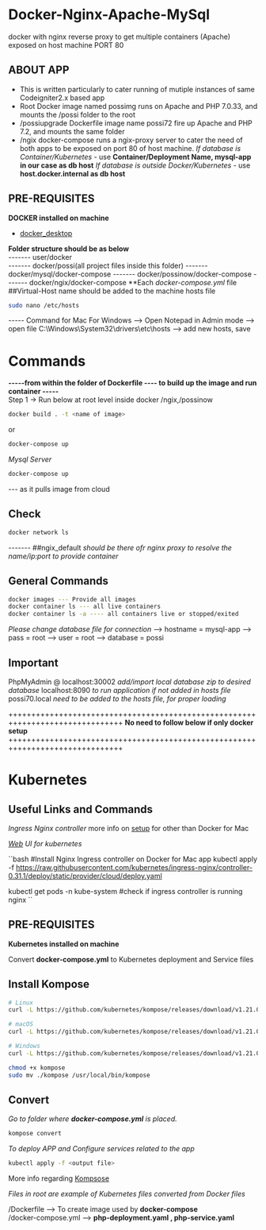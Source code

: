 # Docker-Nginx-Apache-MySql
docker with nginx reverse proxy to get multiple containers (Apache) exposed on host machine PORT 80

## ABOUT APP
- This is written particularly to cater running of mutiple instances of same Codeigniter2.x based app
- Root Docker image named possimg runs on Apache and PHP 7.0.33, and mounts the /possi folder to the root
- /possiupgrade Dockerfile image name possi72 fire up Apache and PHP 7.2, and mounts the same folder
- /ngix docker-compose runs a ngix-proxy server to cater the need of both apps to be exposed on port 80 of host machine.
*If database is Container/Kubernetes* - use **Container/Deployment Name, mysql-app in our case as db host**
*If database is outside Docker/Kubernetes* - use **host.docker.internal as db host**


## PRE-REQUISITES
**DOCKER installed on machine**
- [docker_desktop](https://www.docker.com/products/docker-desktop)

**Folder structure should be as below**  
------- user/docker  
------- docker/possi(all project files inside this folder)
------- docker/mysql/docker-compose
------- docker/possinow/docker-compose
------- docker/ngix/docker-compose
**Each  *docker-compose.yml* file ##Virtual-Host name should be added to the machine hosts file  
```bash
sudo nano /etc/hosts    
```
----- Command for Mac
For Windows
--> Open Notepad in Admin mode
--> open file C:\Windows\System32\drivers\etc\hosts
--> add new hosts, save

# Commands
**-----from within the folder of Dockerfile ---- to build up the image and run container -----**  
Step 1 -> Run below at root level inside docker /ngix,/possinow  
```bash
docker build . -t <name of image>
```
or
```bash
docker-compose up
```
*Mysql Server*
```bash
docker-compose up
```
--- as it pulls image from cloud

## Check  
```bash
docker network ls
```
------- ##ngix_default *should be there ofr nginx proxy to resolve the name/ip:port to provide container*  

## General Commands  
```bash
docker images --- Provide all images  
docker container ls --- all live containers  
docker container ls -a ---- all containers live or stopped/exited  
```

*Please change database file for connection*
--> hostname = mysql-app
--> pass = root
--> user = root
--> database =  possi

## Important
PhpMyAdmin @ localhost:30002 *add/import local database zip to desired database*
localhost:8090 *to run application if not added in hosts file*
possi70.local *need to be added to the hosts file, for proper loading* 


+++++++++++++++++++++++++++++++++++++++++++++++++++++++++++++++++++++++++++++++
**No need to follow below if only docker setup**
+++++++++++++++++++++++++++++++++++++++++++++++++++++++++++++++++++++++++++++++
# Kubernetes

## Useful Links and Commands
*Ingress Nginx controller* more info on [setup](https://kubernetes.github.io/ingress-nginx/deploy/) for other than Docker for Mac

*[Web](https://kubernetes.io/docs/tasks/access-application-cluster/web-ui-dashboard/) UI for kubernetes*

``bash 
#Install Nginx Ingress controller on Docker for Mac app
kubectl apply -f https://raw.githubusercontent.com/kubernetes/ingress-nginx/controller-0.31.1/deploy/static/provider/cloud/deploy.yaml

kubectl get pods -n kube-system #check if ingress controller is running nginx
``

## PRE-REQUISITES
**Kubernetes installed on machine**

Convert **docker-compose.yml** to Kubernetes deployment and Service files

## Install Kompose
```bash
# Linux
curl -L https://github.com/kubernetes/kompose/releases/download/v1.21.0/kompose-linux-amd64 -o kompose

# macOS
curl -L https://github.com/kubernetes/kompose/releases/download/v1.21.0/kompose-darwin-amd64 -o kompose

# Windows
curl -L https://github.com/kubernetes/kompose/releases/download/v1.21.0/kompose-windows-amd64.exe -o kompose.exe

chmod +x kompose
sudo mv ./kompose /usr/local/bin/kompose
```

## Convert
*Go to folder where **docker-compose.yml** is placed.*

```bash
kompose convert
```
*To deploy APP and Configure services related to the app*

```bash
kubectl apply -f <output file>
```

More info regarding [Kompsose](https://kubernetes.io/docs/tasks/configure-pod-container/translate-compose-kubernetes/)

*Files in root are example of Kubernetes files converted from Docker files*

/Dockerfile --> To create image used by **docker-compose**  
/docker-compose.yml --> **php-deployment.yaml , php-service.yaml**  





